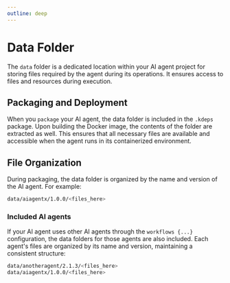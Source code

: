 ```yaml
---
outline: deep
---
```


# Data Folder

The `data` folder is a dedicated location within your AI agent project for storing files required by the agent during its
operations. It ensures access to files and resources during execution.

## Packaging and Deployment
When you `package` your AI agent, the data folder is included in the `.kdeps` package. Upon building the Docker image,
the contents of the folder are extracted as well. This ensures that all necessary files are available and accessible
when the agent runs in its containerized environment.

## File Organization
During packaging, the data folder is organized by the name and version of the AI agent. For example:

```bash
data/aiagentx/1.0.0/<files_here>
```

### Included AI agents

If your AI agent uses other AI agents through the `workflows {...}` configuration, the data folders for those
agents are also included. Each agent's files are organized by its name and version, maintaining a consistent structure:

```bash
data/anotheragent/2.1.3/<files_here>
data/aiagentx/1.0.0/<files_here>
```
